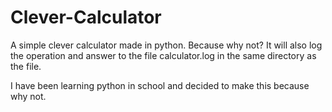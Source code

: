 # Clever-Calculator
A simple clever calculator made in python. Because why not? It will also log the operation and answer to the file calculator.log in the same directory as the file.

I have been learning python in school and decided to make this because why not.
